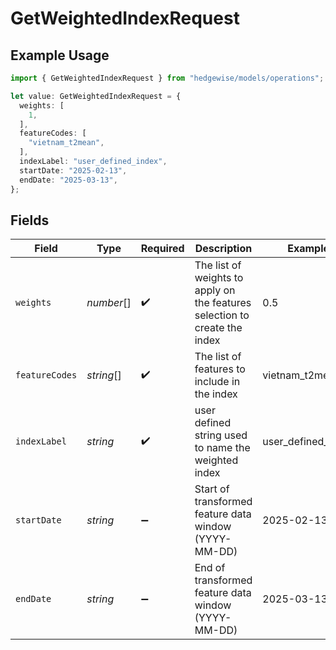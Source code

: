 # GetWeightedIndexRequest

## Example Usage

```typescript
import { GetWeightedIndexRequest } from "hedgewise/models/operations";

let value: GetWeightedIndexRequest = {
  weights: [
    1,
  ],
  featureCodes: [
    "vietnam_t2mean",
  ],
  indexLabel: "user_defined_index",
  startDate: "2025-02-13",
  endDate: "2025-03-13",
};
```

## Fields

| Field                                                                      | Type                                                                       | Required                                                                   | Description                                                                | Example                                                                    |
| -------------------------------------------------------------------------- | -------------------------------------------------------------------------- | -------------------------------------------------------------------------- | -------------------------------------------------------------------------- | -------------------------------------------------------------------------- |
| `weights`                                                                  | *number*[]                                                                 | :heavy_check_mark:                                                         | The list of weights to apply on the features selection to create the index | 0.5                                                                        |
| `featureCodes`                                                             | *string*[]                                                                 | :heavy_check_mark:                                                         | The list of features to include in the index                               | vietnam_t2mean                                                             |
| `indexLabel`                                                               | *string*                                                                   | :heavy_check_mark:                                                         | user defined string used to name the weighted index                        | user_defined_index                                                         |
| `startDate`                                                                | *string*                                                                   | :heavy_minus_sign:                                                         | Start of transformed feature data window (YYYY-MM-DD)                      | 2025-02-13                                                                 |
| `endDate`                                                                  | *string*                                                                   | :heavy_minus_sign:                                                         | End of transformed feature data window (YYYY-MM-DD)                        | 2025-03-13                                                                 |